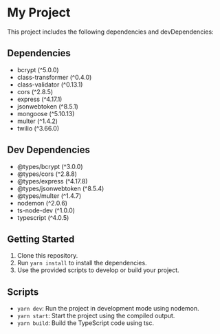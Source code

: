 # My Project

This project includes the following dependencies and devDependencies:

## Dependencies
- bcrypt (^5.0.0)
- class-transformer (^0.4.0)
- class-validator (^0.13.1)
- cors (^2.8.5)
- express (^4.17.1)
- jsonwebtoken (^8.5.1)
- mongoose (^5.10.13)
- multer (^1.4.2)
- twilio (^3.66.0)

## Dev Dependencies
- @types/bcrypt (^3.0.0)
- @types/cors (^2.8.8)
- @types/express (^4.17.8)
- @types/jsonwebtoken (^8.5.4)
- @types/multer (^1.4.7)
- nodemon (^2.0.6)
- ts-node-dev (^1.0.0)
- typescript (^4.0.5)

## Getting Started
1. Clone this repository.
2. Run `yarn install` to install the dependencies.
3. Use the provided scripts to develop or build your project.

## Scripts
- `yarn dev`: Run the project in development mode using nodemon.
- `yarn start`: Start the project using the compiled output.
- `yarn build`: Build the TypeScript code using tsc.